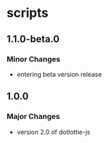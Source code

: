 # scripts

## 1.1.0-beta.0

### Minor Changes

- entering beta version release

## 1.0.0

### Major Changes

- version 2.0 of dotlottie-js
